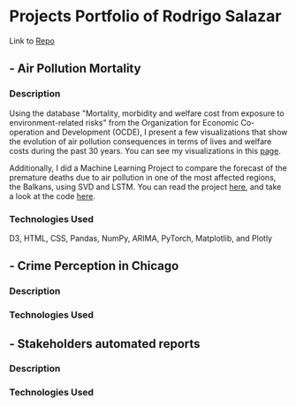 # Projects Portfolio of Rodrigo Salazar
Link to [Repo](https://github.com/RodSlzr/portfolio)

## - Air Pollution Mortality

### Description

Using the database "Mortality, morbidity and welfare cost from exposure to environment-related risks" from the Organization for Economic Co-operation and Development (OCDE), I present a few visualizations that show the evolution of air pollution consequences in terms of lives and welfare costs during the past 30 years.
You can see my visualizations in this [page](https://rodslzr.github.io/portfolio/Air%20pollution%20mortality/Data_Viz/).

Additionally, I did a Machine Learning Project to compare the forecast of the premature deaths due to air pollution in one of the most affected regions, the Balkans, using SVD and LSTM. You can read the project [here](https://rodslzr.github.io/portfolio/Air%20pollution%20mortality/Pollution_in_the_Balkans.pdf ), and take a look at the code [here](https://github.com/RodSlzr/portfolio/blob/main/Air%20pollution%20mortality/Final%20Project%20MFML.ipynb).

### Technologies Used

D3, HTML, CSS, Pandas, NumPy, ARIMA, PyTorch, Matplotlib, and Plotly


## - Crime Perception in Chicago

### Description

### Technologies Used


## - Stakeholders automated reports

### Description

### Technologies Used

